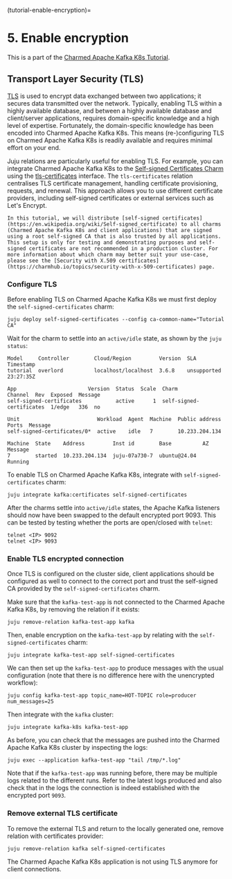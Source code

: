 (tutorial-enable-encryption)=
# 5. Enable encryption

This is a part of the [Charmed Apache Kafka K8s Tutorial](index.md).

## Transport Layer Security (TLS)

[TLS](https://en.wikipedia.org/wiki/Transport_Layer_Security) is used to encrypt data exchanged between two applications; it secures data transmitted over the network. Typically, enabling TLS within a highly available database, and between a highly available database and client/server applications, requires domain-specific knowledge and a high level of expertise. Fortunately, the domain-specific knowledge has been encoded into Charmed Apache Kafka K8s. This means (re-)configuring TLS on Charmed Apache Kafka K8s is readily available and requires minimal effort on your end.

Juju relations are particularly useful for enabling TLS.
For example, you can integrate Charmed Apache Kafka K8s to the
[Self-signed Certificates Charm](https://charmhub.io/self-signed-certificates)
using the [tls-certificates](https://charmhub.io/integrations/tls-certificates) interface. 
The `tls-certificates` relation centralises TLS certificate management, handling certificate provisioning, requests, and renewal. This approach allows you to use different certificate providers, including self-signed certificates or external services such as Let's Encrypt.

```{note}
In this tutorial, we will distribute [self-signed certificates](https://en.wikipedia.org/wiki/Self-signed_certificate) to all charms (Charmed Apache Kafka K8s and client applications) that are signed using a root self-signed CA that is also trusted by all applications. 
This setup is only for testing and demonstrating purposes and self-signed certificates are not recommended in a production cluster. For more information about which charm may better suit your use-case, please see the [Security with X.509 certificates](https://charmhub.io/topics/security-with-x-509-certificates) page.
```

### Configure TLS

Before enabling TLS on Charmed Apache Kafka K8s we must first deploy the `self-signed-certificates` charm:

```shell
juju deploy self-signed-certificates --config ca-common-name="Tutorial CA"
```

Wait for the charm to settle into an `active/idle` state, as shown by the `juju status`:

```shell
Model     Controller        Cloud/Region         Version  SLA          Timestamp
tutorial  overlord          localhost/localhost  3.6.8    unsupported  23:27:35Z

App                       Version  Status  Scale  Charm                     Channel  Rev  Exposed  Message
self-signed-certificates           active      1  self-signed-certificates  1/edge   336  no       

Unit                         Workload  Agent  Machine  Public address  Ports  Message
self-signed-certificates/0*  active    idle   7        10.233.204.134         

Machine  State    Address         Inst id        Base          AZ  Message
7        started  10.233.204.134  juju-07a730-7  ubuntu@24.04      Running
```

To enable TLS on Charmed Apache Kafka K8s, integrate with `self-signed-certificates` charm:

```shell
juju integrate kafka:certificates self-signed-certificates
```

After the charms settle into `active/idle` states, the Apache Kafka listeners should now have been swapped to the 
default encrypted port 9093. This can be tested by testing whether the ports are open/closed with `telnet`:

```shell
telnet <IP> 9092 
telnet <IP> 9093
```

### Enable TLS encrypted connection

Once TLS is configured on the cluster side, client applications should be configured as well to connect to
the correct port and trust the self-signed CA provided by the `self-signed-certificates` charm. 

Make sure that the `kafka-test-app` is not connected to the Charmed Apache Kafka K8s, by removing the relation if it exists:

```shell
juju remove-relation kafka-test-app kafka
```

Then, enable encryption on the `kafka-test-app` by relating with the `self-signed-certificates` charm:

```shell
juju integrate kafka-test-app self-signed-certificates
```

We can then set up the `kafka-test-app` to produce messages with the usual configuration (note that there is no difference 
here with the unencrypted workflow):

```shell
juju config kafka-test-app topic_name=HOT-TOPIC role=producer num_messages=25
```

Then integrate with the `kafka` cluster:

```shell
juju integrate kafka-k8s kafka-test-app
```

As before, you can check that the messages are pushed into the Charmed Apache Kafka K8s cluster by inspecting the logs:

```shell
juju exec --application kafka-test-app "tail /tmp/*.log"
```

Note that if the `kafka-test-app` was running before, there may be multiple logs related to the different
runs. Refer to the latest logs produced and also check that in the logs the connection is indeed established
with the encrypted port `9093`.

### Remove external TLS certificate

To remove the external TLS and return to the locally generated one, remove relation with certificates provider:

```shell
juju remove-relation kafka self-signed-certificates
```

The Charmed Apache Kafka K8s application is not using TLS anymore for client connections.
